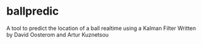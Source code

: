 # ballpredic
A tool to predict the location of a ball realtime using a Kalman Filter
Written by David Oosterom and Artur Kuznetsou
